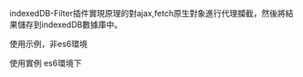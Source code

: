 
indexedDB-Filter插件實現原理的對ajax,fetch原生對象進行代理攔截，然後將結果儲存到indexedDB數據庫中。

使用示例，非es6環境
<script src="../dist/indexed-filter.js"></script>
  <script>  
  if (window.indexedFilter) {
            //全部拦截，包括ajax，fetch发送的请求
            new window.indexedFilter.FetchHook({
                filter: {//"json"表示建表名称，"/tileset/country_index/cesium3dtiles"表示需要拦截的请求的公共部分
                    "json": ["localhost:8077/Tileset"],
                    "21187": ["/21187"]       
                },
            });
            //测试地址
            let textUrl = "https://js.arcgis.com/4.17/esri/widgets/Zoom/t9n/Zoom_zh-CN.json";
            let uri1 = 'http://localhost:8077/Tileset/tileset.json';
                //发送一个fetch 请求图片
                fetch(textUrl)
                    .then(function (response) {
                        response.json().then(data => {
                         console.log(data);
                        })
                    })
                //发送一个ajax
                $.get(uri1).then(da => {
                    da
                })
                }
    
    </script>
使用實例 es6環境下
<script>

</script>


